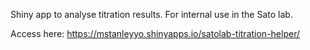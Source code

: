 Shiny app to analyse titration results. For internal use in the Sato lab.

Access here: https://mstanleyyo.shinyapps.io/satolab-titration-helper/
